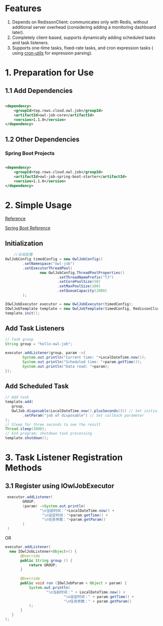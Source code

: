 # Features

1. Depends on RedissonClient: communicates only with Redis, without additional server overhead (considering adding a
   monitoring dashboard later).
2. Completely client-based, supports dynamically adding scheduled tasks and task listeners.
3. Supports one-time tasks, fixed-rate tasks, and cron expression tasks (
   using [cron-utils](https://github.com/jmrozanec/cron-utils) for expression parsing).

# 1. Preparation for Use

## 1.1 Add Dependencies

```xml

<dependency>
    <groupId>top.rows.cloud.owl.job</groupId>
    <artifactId>owl-job-core</artifactId>
    <version>1.1.0</version>
</dependency>
```

## 1.2 Other Dependencies

### Spring Boot Projects

```xml

<dependency>
    <groupId>top.rows.cloud.owl.job</groupId>
    <artifactId>owl-job-spring-boot-starter</artifactId>
    <version>1.1.0</version>
</dependency>
```

# 2. Simple Usage

[Reference](/owl-job-core/src/test/java/top/rows/cloud/owl/job/core)

[Spring Boot Reference](/owl-job-spring-boot-starter/src/test/java/top/rows/cloud/owl/job/spring)

## Initialization

```java
    //全局配置
OwlJobConfig timedConfig = new OwlJobConfig()
        .setNamespace("owl-job")
        .setExecutorThreadPool(
                new OwlJobConfig.ThreadPoolProperties()
                        .setThreadNamePrefix("TJ")
                        .setCorePoolSize(50)
                        .setMaxPoolSize(100)
                        .setQueueCapacity(2000)
        );

IOwlJobExecutor executor = new OwlJobExecutor(timedConfig);
IOwlJobTemplate template = new OwlJobTemplate(timedConfig, RedissonClientGetter.get(), executor);
template.init();
```

## Add Task Listeners

```java
// Task group
String group = "hello-owl-job";

executor.addListener(group, param ->{
        System.out.println("Current time: "+LocalDateTime.now());
        System.out.println("Scheduled time: "+param.getTime());
        System.out.println("Data read: "+param);
});
```

## Add Scheduled Task

```java
// Add task
template.add(
   group,
   OwlJob.disposable(LocalDateTime.now().plusSeconds(3)) // Set initial execution time (current time plus three seconds)
        .setParam("job of disposable") // Set callback parameter
);
// Sleep for three seconds to see the result
Thread.sleep(3000);
// End program; shutdown task processing
template.shutdown();
```

# 3. Task Listener Registration Methods

## 3.1 Register using IOwlJobExecutor

```java
 executor.addListener(
        GROUP,
        (param) ->System.out.println(
                "\n当前时间："+LocalDateTime.now() +
                 "\n设定时间："+param.getTime() +
                 "\n任务参数："+param.getParam()
        )
 )
```

OR

```java
executor.addListener(
  new IOwlJobListener<Object>() {
       @Override
       public String group () {
           return GROUP;
       }
   
       @Override
       public void run (IOwlJobParam < Object > param) {
           System.out.println(
                   "\n当前时间：" + LocalDateTime.now() +
                           "\n设定时间：" + param.getTime() +
                           "\n任务参数：" + param.getParam()
           );
       }
   }
);
```
